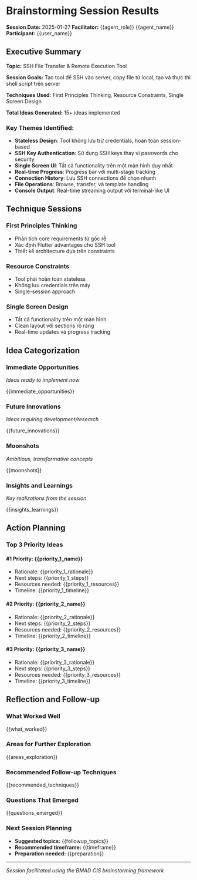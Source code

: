 # Brainstorming Session Results

**Session Date:** 2025-01-27
**Facilitator:** {{agent_role}} {{agent_name}}
**Participant:** {{user_name}}

## Executive Summary

**Topic:** SSH File Transfer & Remote Execution Tool

**Session Goals:** Tạo tool để SSH vào server, copy file từ local, tạo và thực thi shell script trên server

**Techniques Used:** First Principles Thinking, Resource Constraints, Single Screen Design

**Total Ideas Generated:** 15+ ideas implemented

### Key Themes Identified:

- **Stateless Design**: Tool không lưu trữ credentials, hoàn toàn session-based
- **SSH Key Authentication**: Sử dụng SSH keys thay vì passwords cho security
- **Single Screen UI**: Tất cả functionality trên một màn hình duy nhất
- **Real-time Progress**: Progress bar với multi-stage tracking
- **Connection History**: Lưu SSH connections để chọn nhanh
- **File Operations**: Browse, transfer, và template handling
- **Console Output**: Real-time streaming output với terminal-like UI

## Technique Sessions

### First Principles Thinking
- Phân tích core requirements từ gốc rễ
- Xác định Flutter advantages cho SSH tool
- Thiết kế architecture dựa trên constraints

### Resource Constraints
- Tool phải hoàn toàn stateless
- Không lưu credentials trên máy
- Single-session approach

### Single Screen Design
- Tất cả functionality trên một màn hình
- Clean layout với sections rõ ràng
- Real-time updates và progress tracking

## Idea Categorization

### Immediate Opportunities

_Ideas ready to implement now_

{{immediate_opportunities}}

### Future Innovations

_Ideas requiring development/research_

{{future_innovations}}

### Moonshots

_Ambitious, transformative concepts_

{{moonshots}}

### Insights and Learnings

_Key realizations from the session_

{{insights_learnings}}

## Action Planning

### Top 3 Priority Ideas

#### #1 Priority: {{priority_1_name}}

- Rationale: {{priority_1_rationale}}
- Next steps: {{priority_1_steps}}
- Resources needed: {{priority_1_resources}}
- Timeline: {{priority_1_timeline}}

#### #2 Priority: {{priority_2_name}}

- Rationale: {{priority_2_rationale}}
- Next steps: {{priority_2_steps}}
- Resources needed: {{priority_2_resources}}
- Timeline: {{priority_2_timeline}}

#### #3 Priority: {{priority_3_name}}

- Rationale: {{priority_3_rationale}}
- Next steps: {{priority_3_steps}}
- Resources needed: {{priority_3_resources}}
- Timeline: {{priority_3_timeline}}

## Reflection and Follow-up

### What Worked Well

{{what_worked}}

### Areas for Further Exploration

{{areas_exploration}}

### Recommended Follow-up Techniques

{{recommended_techniques}}

### Questions That Emerged

{{questions_emerged}}

### Next Session Planning

- **Suggested topics:** {{followup_topics}}
- **Recommended timeframe:** {{timeframe}}
- **Preparation needed:** {{preparation}}

---

_Session facilitated using the BMAD CIS brainstorming framework_
